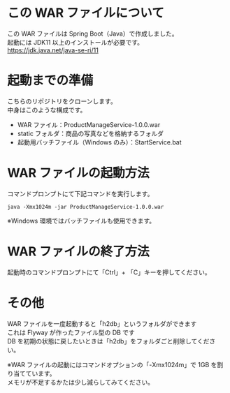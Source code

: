 # この WAR ファイルについて

この WAR ファイルは Spring Boot（Java）で作成しました。  
起動には JDK11 以上のインストールが必要です。  
https://jdk.java.net/java-se-ri/11

# 起動までの準備

こちらのリポジトリをクローンします。  
中身はこのような構成です。

- WAR ファイル：ProductManageService-1.0.0.war
- static フォルダ：商品の写真などを格納するフォルダ
- 起動用バッチファイル（Windows のみ）：StartService.bat

# WAR ファイルの起動方法

コマンドプロンプトにて下記コマンドを実行します。

```
java -Xmx1024m -jar ProductManageService-1.0.0.war
```

※Windows 環境ではバッチファイルも使用できます。

# WAR ファイルの終了方法

起動時のコマンドプロンプトにて「Ctrl」+ 「C」キーを押してください。

# その他

WAR ファイルを一度起動すると「h2db」というフォルダができます  
これは Flyway が作ったファイル型の DB です  
DB を初期の状態に戻したいときは「h2db」をフォルダごと削除してください。

※WAR ファイルの起動にはコマンドオプションの「-Xmx1024m」で 1GB を割り当てています。  
メモリが不足するかたは少し減らしてみてください。
